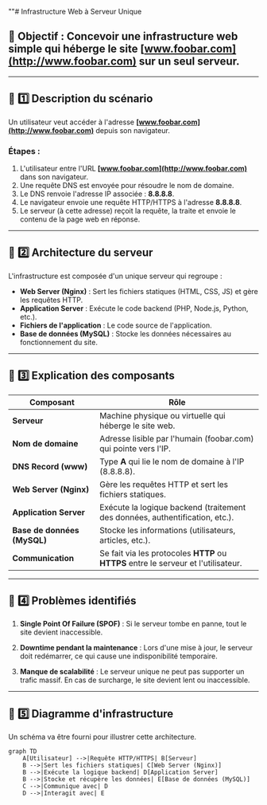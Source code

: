 ""# Infrastructure Web à Serveur Unique

## 🎯 Objectif : Concevoir une infrastructure web simple qui héberge le site [www.foobar.com](http://www.foobar.com) sur un seul serveur.

---

## 📌 1️⃣ Description du scénario

Un utilisateur veut accéder à l'adresse **[www.foobar.com](http://www.foobar.com)** depuis son navigateur.

### Étapes :

1. L'utilisateur entre l'URL **[www.foobar.com](http://www.foobar.com)** dans son navigateur.
2. Une requête DNS est envoyée pour résoudre le nom de domaine.
3. Le DNS renvoie l'adresse IP associée : **8.8.8.8**.
4. Le navigateur envoie une requête HTTP/HTTPS à l'adresse **8.8.8.8**.
5. Le serveur (à cette adresse) reçoit la requête, la traite et envoie le contenu de la page web en réponse.

---

## 📌 2️⃣ Architecture du serveur

L'infrastructure est composée d'un unique serveur qui regroupe :

* **Web Server (Nginx)** : Sert les fichiers statiques (HTML, CSS, JS) et gère les requêtes HTTP.
* **Application Server** : Exécute le code backend (PHP, Node.js, Python, etc.).
* **Fichiers de l'application** : Le code source de l'application.
* **Base de données (MySQL)** : Stocke les données nécessaires au fonctionnement du site.

---

## 📌 3️⃣ Explication des composants

| Composant                   | Rôle                                                                                |
| --------------------------- | ----------------------------------------------------------------------------------- |
| **Serveur**                 | Machine physique ou virtuelle qui héberge le site web.                              |
| **Nom de domaine**          | Adresse lisible par l'humain (foobar.com) qui pointe vers l'IP.                     |
| **DNS Record (www)**        | Type **A** qui lie le nom de domaine à l'IP (8.8.8.8).                              |
| **Web Server (Nginx)**      | Gère les requêtes HTTP et sert les fichiers statiques.                              |
| **Application Server**      | Exécute la logique backend (traitement des données, authentification, etc.).        |
| **Base de données (MySQL)** | Stocke les informations (utilisateurs, articles, etc.).                             |
| **Communication**           | Se fait via les protocoles **HTTP** ou **HTTPS** entre le serveur et l'utilisateur. |

---

## 📌 4️⃣ Problèmes identifiés

1. **Single Point Of Failure (SPOF)** :
   Si le serveur tombe en panne, tout le site devient inaccessible.

2. **Downtime pendant la maintenance** :
   Lors d'une mise à jour, le serveur doit redémarrer, ce qui cause une indisponibilité temporaire.

3. **Manque de scalabilité** :
   Le serveur unique ne peut pas supporter un trafic massif. En cas de surcharge, le site devient lent ou inaccessible.

---

## 📌 5️⃣ Diagramme d'infrastructure

Un schéma va être fourni pour illustrer cette architecture.

```mermaid
graph TD
    A[Utilisateur] -->|Requête HTTP/HTTPS| B[Serveur]
    B -->|Sert les fichiers statiques| C[Web Server (Nginx)]
    B -->|Exécute la logique backend| D[Application Server]
    B -->|Stocke et récupère les données| E[Base de données (MySQL)]
    C -->|Communique avec| D
    D -->|Interagit avec| E
```
